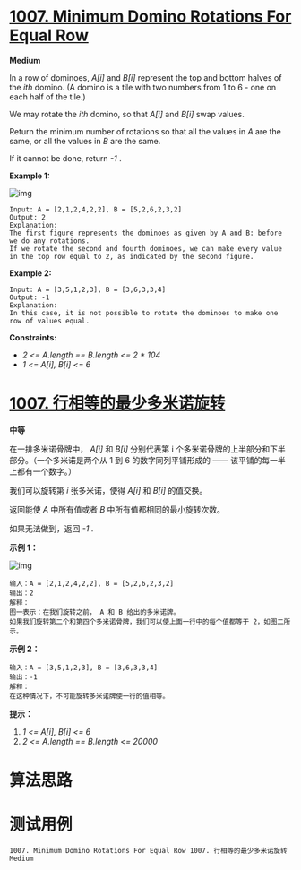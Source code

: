 # [1007. Minimum Domino Rotations For Equal Row][enTitle]

**Medium**

In a row of dominoes,  *A[i]*  and  *B[i]*  represent the top and bottom halves of the  *ith*  domino. (A domino is a tile with two numbers from 1 to 6 - one on each half of the tile.)

We may rotate the  *ith*  domino, so that  *A[i]*  and  *B[i]*  swap values.

Return the minimum number of rotations so that all the values in  *A*  are the same, or all the values in  *B*  are the same.

If it cannot be done, return  *-1* .



**Example 1:** 

![img](https://assets.leetcode.com/uploads/2019/03/08/domino.png)

```
Input: A = [2,1,2,4,2,2], B = [5,2,6,2,3,2]
Output: 2
Explanation: 
The first figure represents the dominoes as given by A and B: before we do any rotations.
If we rotate the second and fourth dominoes, we can make every value in the top row equal to 2, as indicated by the second figure.

```

**Example 2:** 

```
Input: A = [3,5,1,2,3], B = [3,6,3,3,4]
Output: -1
Explanation: 
In this case, it is not possible to rotate the dominoes to make one row of values equal.

```



**Constraints:** 

-  *2 <= A.length == B.length <= 2 * 104*  
-  *1 <= A[i], B[i] <= 6* 


# [1007. 行相等的最少多米诺旋转][cnTitle]

**中等**

在一排多米诺骨牌中， *A[i]*  和  *B[i]*  分别代表第 i 个多米诺骨牌的上半部分和下半部分。（一个多米诺是两个从 1 到 6 的数字同列平铺形成的 —— 该平铺的每一半上都有一个数字。）

我们可以旋转第  *i*  张多米诺，使得  *A[i]*  和  *B[i]*  的值交换。

返回能使  *A*  中所有值或者  *B*  中所有值都相同的最小旋转次数。

如果无法做到，返回  *-1* .



**示例 1：** 

![img](https://assets.leetcode-cn.com/aliyun-lc-upload/uploads/2019/03/08/domino.png)

```
输入：A = [2,1,2,4,2,2], B = [5,2,6,2,3,2]
输出：2
解释：
图一表示：在我们旋转之前， A 和 B 给出的多米诺牌。
如果我们旋转第二个和第四个多米诺骨牌，我们可以使上面一行中的每个值都等于 2，如图二所示。

```

**示例 2：** 

```
输入：A = [3,5,1,2,3], B = [3,6,3,3,4]
输出：-1
解释：
在这种情况下，不可能旋转多米诺牌使一行的值相等。

```



**提示：** 

1.  *1 <= A[i], B[i] <= 6*  
2.  *2 <= A.length == B.length <= 20000* 




# 算法思路

# 测试用例
```
1007. Minimum Domino Rotations For Equal Row 1007. 行相等的最少多米诺旋转 Medium
```

[enTitle]: https://leetcode.com/problems/minimum-domino-rotations-for-equal-row/
[cnTitle]: https://leetcode-cn.com/problems/minimum-domino-rotations-for-equal-row/

